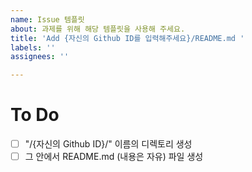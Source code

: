 ```yaml
---
name: Issue 템플릿
about: 과제를 위해 해당 템플릿을 사용해 주세요.
title: 'Add {자신의 Github ID를 입력해주세요}/README.md '
labels: ''
assignees: ''

---
```


# To Do

- [ ] "/{자신의 Github ID}/" 이름의 디렉토리 생성
- [ ] 그 안에서 README.md (내용은 자유) 파일 생성
